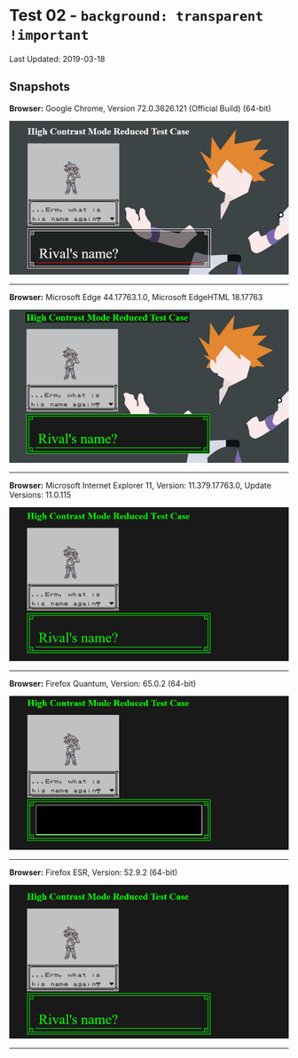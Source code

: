 # Test 02 - `background: transparent !important`
Last Updated: 2019-03-18

## Snapshots
**Browser:** Google Chrome, Version 72.0.3626.121 (Official Build) (64-bit)

![Chrome Snapshot](/02-transparent%20!important/snapshots/GoogleChrome.png)
___
**Browser:** Microsoft Edge 44.17763.1.0, Microsoft EdgeHTML 18.17763

![Edge Snapshot](/02-transparent%20!important/snapshots/MicrosoftEdge_HCM.png)
___
**Browser:** Microsoft Internet Explorer 11, Version: 11.379.17763.0, Update Versions: 11.0.115

![Internet Explorer Snapshot](/02-transparent%20!important/snapshots/InternetExplorer_HCM.png)
___
**Browser:** Firefox Quantum, Version: 65.0.2 (64-bit)

![Firefox Quantum Snapshot](/02-transparent%20!important/snapshots/FirefoxQuantum_HCM.png)
___
**Browser:** Firefox ESR, Version: 52.9.2 (64-bit)

![Firefox ESR Snapshot](/02-transparent%20!important/snapshots/FirefoxESR_HCM.png)
___
